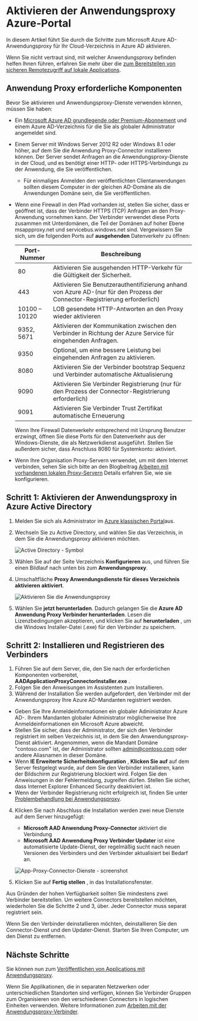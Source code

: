 <properties
    pageTitle="Aktivieren Sie die Anwendungsproxy Azure AD-| Microsoft Azure"
    description="In der klassischen Azure-Portal Anwendungsproxy aktivieren Sie, und installieren Sie die Verbinder für den reverse Proxy."
    services="active-directory"
    documentationCenter=""
    authors="kgremban"
    manager="femila"
    editor=""/>

<tags
    ms.service="active-directory"
    ms.workload="identity"
    ms.tgt_pltfrm="na"
    ms.devlang="na"
    ms.topic="get-started-article"
    ms.date="07/19/2016"
    ms.author="kgremban"/>

# <a name="enable-application-proxy-in-the-azure-portal"></a>Aktivieren der Anwendungsproxy Azure-Portal

In diesem Artikel führt Sie durch die Schritte zum Microsoft Azure AD-Anwendungsproxy für Ihr Cloud-Verzeichnis in Azure AD aktivieren.

Wenn Sie nicht vertraut sind, mit welcher Anwendungsproxy befinden helfen Ihnen führen, erfahren Sie mehr über die [zum Bereitstellen von sicheren Remotezugriff auf lokale Applications](active-directory-application-proxy-get-started.md).

## <a name="application-proxy-prerequisites"></a>Anwendung Proxy erforderliche Komponenten
Bevor Sie aktivieren und Anwendungsproxy-Dienste verwenden können, müssen Sie haben:

- Ein [Microsoft Azure AD grundlegende oder Premium-Abonnement](active-directory-editions.md) und einem Azure AD-Verzeichnis für die Sie als globaler Administrator angemeldet sind.
- Einem Server mit Windows Server 2012 R2 oder Windows 8.1 oder höher, auf dem Sie die Anwendung Proxy-Connector installieren können. Der Server sendet Anfragen an die Anwendungsproxy-Dienste in der Cloud, und es benötigt einer HTTP- oder HTTPS-Verbindungs zu der Anwendung, die Sie veröffentlichen.

    - Für einmaliges Anmelden den veröffentlichten Clientanwendungen sollten diesem Computer in der gleichen AD-Domäne als die Anwendungen Domäne sein, die Sie veröffentlichen.

- Wenn eine Firewall in den Pfad vorhanden ist, stellen Sie sicher, dass er geöffnet ist, dass der Verbinder HTTPS (TCP) Anfragen an den Proxy-Anwendung vornehmen kann. Der Verbinder verwendet diese Ports zusammen mit Unterdomänen, die Teil der Domänen auf hoher Ebene msappproxy.net und servicebus.windows.net sind. Vergewissern Sie sich, um die folgenden Ports auf **ausgehenden** Datenverkehr zu öffnen:

  	| Port-Nummer | Beschreibung |
  	| --- | --- |
  	| 80 | Aktivieren Sie ausgehenden HTTP-Verkehr für die Gültigkeit der Sicherheit. |
  	| 443 | Aktivieren Sie Benutzerauthentifizierung anhand von Azure AD-(nur für den Prozess der Connector-Registrierung erforderlich) |
  	| 10100 – 10120 | LOB gesendete HTTP-Antworten an den Proxy wieder aktivieren |
  	| 9352, 5671 | Aktivieren der Kommunikation zwischen den Verbinder in Richtung der Azure Service für eingehenden Anfragen. |
  	| 9350 | Optional, um eine bessere Leistung bei eingehenden Anfragen zu aktivieren. |
  	| 8080 | Aktivieren Sie der Verbinder bootstrap Sequenz und Verbinder automatische Aktualisierung |
  	| 9090 | Aktivieren Sie Verbinder Registrierung (nur für den Prozess der Connector-Registrierung erforderlich) |
  	| 9091 | Aktivieren Sie Verbinder Trust Zertifikat automatische Erneuerung |

    Wenn Ihre Firewall Datenverkehr entsprechend mit Ursprung Benutzer erzwingt, öffnen Sie diese Ports für den Datenverkehr aus der Windows-Dienste, die als Netzwerkdienst ausgeführt. Stellen Sie außerdem sicher, dass Anschluss 8080 für Systemkonto: aktiviert.

- Wenn Ihre Organisation Proxy-Servern verwendet, um mit dem Internet verbinden, sehen Sie sich bitte an den Blogbeitrag [Arbeiten mit vorhandenen lokalen Proxy-Servern](https://blogs.technet.microsoft.com/applicationproxyblog/2016/03/07/working-with-existing-on-prem-proxy-servers-configuration-considerations-for-your-connectors/) Details erfahren Sie, wie sie konfigurieren.

## <a name="step-1-enable-application-proxy-in-azure-ad"></a>Schritt 1: Aktivieren der Anwendungsproxy in Azure Active Directory
1. Melden Sie sich als Administrator im [Azure klassischen Portal](https://manage.windowsazure.com/)aus.
2. Wechseln Sie zu Active Directory, und wählen Sie das Verzeichnis, in dem Sie die Anwendungsproxy aktivieren möchten.

    ![Active Directory - Symbol](./media/active-directory-application-proxy-enable/ad_icon.png)

3. Wählen Sie auf der Seite Verzeichnis **Konfigurieren** aus, und führen Sie einen Bildlauf nach unten bis zum **Anwendungsproxy**.
4. Umschaltfläche **Proxy Anwendungsdienste für dieses Verzeichnis aktivieren** **aktiviert**.

    ![Aktivieren Sie die Anwendungsproxy](./media/active-directory-application-proxy-enable/app_proxy_enable.png)

5. Wählen Sie **jetzt herunterladen**. Dadurch gelangen Sie die **Azure AD Anwendung Proxy Verbinder herunterladen**. Lesen die Lizenzbedingungen akzeptieren, und klicken Sie auf **herunterladen** , um die Windows Installer-Datei (.exe) für den Verbinder zu speichern.

## <a name="step-2-install-and-register-the-connector"></a>Schritt 2: Installieren und Registrieren des Verbinders
1. Führen Sie auf dem Server, die, den Sie nach der erforderlichen Komponenten vorbereitet, **AADApplicationProxyConnectorInstaller.exe** .
2. Folgen Sie den Anweisungen im Assistenten zum Installieren.
3. Während der Installation Sie werden aufgefordert, den Verbinder mit der Anwendungsproxy Ihre Azure AD-Mandanten registriert werden.

  - Geben Sie Ihre Anmeldeinformationen ein globaler Administrator Azure AD-. Ihrem Mandanten globaler Administrator möglicherweise Ihre Anmeldeinformationen ein Microsoft Azure abweicht.
  - Stellen Sie sicher, dass der Administrator, der sich den Verbinder registriert im selben Verzeichnis ist, in dem Sie den Anwendungsproxy-Dienst aktiviert. Angenommen, wenn die Mandant Domäne "contoso.com" ist, der Administrator sollten admin@contoso.com oder andere Aliasnamen in dieser Domäne.
  - Wenn **IE Erweiterte Sicherheitskonfiguration** , **Klicken Sie auf** auf dem Server festgelegt wurde, auf dem Sie den Verbinder installieren, kann der Bildschirm zur Registrierung blockiert wird. Folgen Sie den Anweisungen in der Fehlermeldung, zugreifen dürfen. Stellen Sie sicher, dass Internet Explorer Enhanced Security deaktiviert ist.
  - Wenn der Verbinder Registrierung nicht erfolgreich ist, finden Sie unter [Problembehandlung bei Anwendungsproxy](active-directory-application-proxy-troubleshoot.md).  

4. Klicken Sie nach Abschluss die Installation werden zwei neue Dienste auf dem Server hinzugefügt:

    - **Microsoft AAD Anwendung Proxy-Connector** aktiviert die Verbindung
    - **Microsoft AAD Anwendung Proxy Verbinder Updater** ist eine automatisierte Update-Dienst, der regelmäßig sucht nach neuen Versionen des Verbinders und den Verbinder aktualisiert bei Bedarf an.

    ![App-Proxy-Connector-Dienste - screenshot](./media/active-directory-application-proxy-enable/app_proxy_services.png)

5. Klicken Sie auf **Fertig stellen** , in das Installationsfenster.

Aus Gründen der hohen Verfügbarkeit sollten Sie mindestens zwei Verbinder bereitstellen. Um weitere Connectors bereitstellen möchten, wiederholen Sie die Schritte 2 und 3, über. Jeder Connector muss separat registriert sein.

Wenn Sie den Verbinder deinstallieren möchten, deinstallieren Sie den Connector-Dienst und den Updater-Dienst. Starten Sie Ihren Computer, um den Dienst zu entfernen.


## <a name="next-steps"></a>Nächste Schritte

Sie können nun zum [Veröffentlichen von Applications mit Anwendungsproxy](active-directory-application-proxy-publish.md).

Wenn Sie Applikationen, die in separaten Netzwerken oder unterschiedlichen Standorten sind verfügen, können Sie Verbinder Gruppen zum Organisieren von den verschiedenen Connectors in logischen Einheiten verwenden. Weitere Informationen zum [Arbeiten mit der Anwendungsproxy-Verbinder](active-directory-application-proxy-connectors.md).
